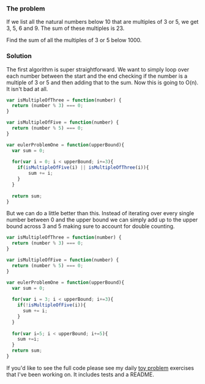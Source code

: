 ### The problem

If we list all the natural numbers below 10 that are multiples of 3 or 5, we get 3, 5, 6 and 9. The sum of these multiples is 23.

Find the sum of all the multiples of 3 or 5 below 1000.

### Solution

The first algorithm is super straightforward. We want to simply loop over each number between the start and the end checking if the number is a multiple of 3 or 5 and then adding that to the sum. Now this is going to O(n). It isn't bad at all. 


```javascript
var isMultipleOfThree = function(number) {
  return (number % 3) === 0;
}

var isMultipleOfFive = function(number) {
  return (number % 5) === 0;
}

var eulerProblemOne = function(upperBound){
  var sum = 0;
  
  for(var i = 0; i < upperBound; i+=3){
    if(isMultipleOfFive(i) || isMultipleOfThree(i)){
        sum += i;
    }
  }
  
  return sum;
}
```
But we can do a little better than this. Instead of iterating over every single number between 0 and the upper bound we can simply add up to the upper bound across 3 and 5 making sure to account for double counting. 


```javascript
var isMultipleOfThree = function(number) {
  return (number % 3) === 0;
}

var isMultipleOfFive = function(number) {
  return (number % 5) === 0;
}

var eulerProblemOne = function(upperBound){
  var sum = 0;
  
  for(var i = 3; i < upperBound; i+=3){
    if(!isMultipleOfFive(i)){
      sum += i;
    }
  }
  
  for(var i=5; i < upperBound; i+=5){
    sum +=i;
  }
  return sum;
}
```

If you'd like to see the full code please see my daily [toy problem](https://github.com/charltonaustin/toy-problems/) exercises that I've been working on. It includes tests and a README.
